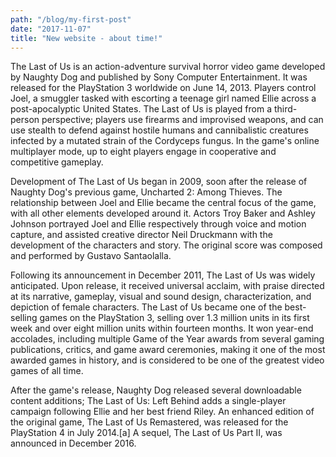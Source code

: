```yaml
---
path: "/blog/my-first-post"
date: "2017-11-07"
title: "New website - about time!"
---
```


The Last of Us is an action-adventure survival horror video game developed by Naughty Dog and published by Sony Computer Entertainment. It was released for the PlayStation 3 worldwide on June 14, 2013. Players control Joel, a smuggler tasked with escorting a teenage girl named Ellie across a post-apocalyptic United States. The Last of Us is played from a third-person perspective; players use firearms and improvised weapons, and can use stealth to defend against hostile humans and cannibalistic creatures infected by a mutated strain of the Cordyceps fungus. In the game's online multiplayer mode, up to eight players engage in cooperative and competitive gameplay.

Development of The Last of Us began in 2009, soon after the release of Naughty Dog's previous game, Uncharted 2: Among Thieves. The relationship between Joel and Ellie became the central focus of the game, with all other elements developed around it. Actors Troy Baker and Ashley Johnson portrayed Joel and Ellie respectively through voice and motion capture, and assisted creative director Neil Druckmann with the development of the characters and story. The original score was composed and performed by Gustavo Santaolalla.

Following its announcement in December 2011, The Last of Us was widely anticipated. Upon release, it received universal acclaim, with praise directed at its narrative, gameplay, visual and sound design, characterization, and depiction of female characters. The Last of Us became one of the best-selling games on the PlayStation 3, selling over 1.3 million units in its first week and over eight million units within fourteen months. It won year-end accolades, including multiple Game of the Year awards from several gaming publications, critics, and game award ceremonies, making it one of the most awarded games in history, and is considered to be one of the greatest video games of all time.

After the game's release, Naughty Dog released several downloadable content additions; The Last of Us: Left Behind adds a single-player campaign following Ellie and her best friend Riley. An enhanced edition of the original game, The Last of Us Remastered, was released for the PlayStation 4 in July 2014.[a] A sequel, The Last of Us Part II, was announced in December 2016.
